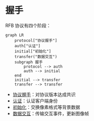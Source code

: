 # 握手

RFB 协议有四个阶段：

```mermaid
graph LR
    protocol["协议握手"]
    auth["认证"]
    initial["初始化"]
    transfer("数据交互")
    subgraph 握手
        protocol --> auth
        auth --> initial
    end
    initial --> transfer
    transfer --> transfer
```

- [协议握手](/handshake/protocol-version.md)：对协议版本达成共识
- [认证](/handshake/security-type.md)：认证客户端身份
- [初始化](/handshake/initial.md)：交换像素格式等背景数据
- [数据交互](/transfer/README.md)：传输交互事件，更新图像帧